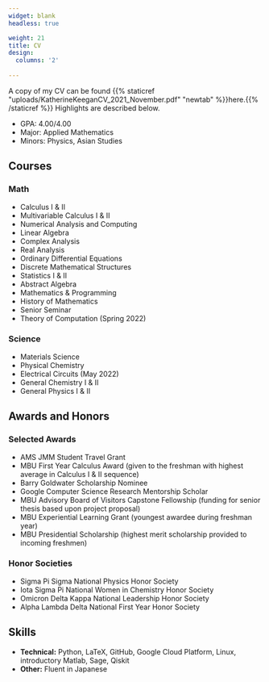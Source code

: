 ```yaml
---
widget: blank
headless: true

weight: 21
title: CV
design:
  columns: '2'
  
---
```

A copy of my CV can be found {{% staticref "uploads/KatherineKeeganCV_2021_November.pdf" "newtab" %}}here.{{% /staticref %}} Highlights are described below.

- GPA: 4.00/4.00
- Major: Applied Mathematics
- Minors: Physics, Asian Studies

## Courses
### Math
- Calculus I & II
- Multivariable Calculus I & II
- Numerical Analysis and Computing
- Linear Algebra
- Complex Analysis
- Real Analysis
- Ordinary Differential Equations
- Discrete Mathematical Structures
- Statistics I & II
- Abstract Algebra 
- Mathematics & Programming
- History of Mathematics
- Senior Seminar
- Theory of Computation (Spring 2022)

### Science
- Materials Science
- Physical Chemistry
- Electrical Circuits (May 2022)
- General Chemistry I & II
- General Physics I & II

## Awards and Honors
### Selected Awards
- AMS JMM Student Travel Grant
- MBU First Year Calculus Award (given to the freshman with highest average in Calculus I & II sequence)
- Barry Goldwater Scholarship Nominee
- Google Computer Science Research Mentorship Scholar
- MBU Advisory Board of Visitors Capstone Fellowship (funding for senior thesis based upon project proposal)
- MBU Experiential Learning Grant (youngest awardee during freshman year)
- MBU Presidential Scholarship (highest merit scholarship provided to incoming freshmen)

### Honor Societies
- Sigma Pi Sigma National Physics Honor Society
- Iota Sigma Pi National Women in Chemistry Honor Society
- Omicron Delta Kappa National Leadership Honor Society
- Alpha Lambda Delta National First Year Honor Society

## Skills
- **Technical:** Python, LaTeX, GitHub, Google Cloud Platform, Linux, introductory Matlab, Sage, Qiskit
- **Other:**  Fluent in Japanese
